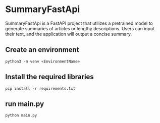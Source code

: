 # SummaryFastApi
SummaryFastApi is a FastAPI project that utilizes a pretrained model to generate summaries of articles or lengthy descriptions. Users can input their text, and the application will output a concise summary.

## Create an environment
```
python3 -m venv <EnvironmentName>
```
## Install the required libraries
```
pip install -r requirements.txt
```
## run main.py 
```
python main.py
```
